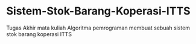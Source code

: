 # Sistem-Stok-Barang-Koperasi-ITTS
Tugas Akhir mata kuliah Algoritma pemrograman membuat sebuah sistem stok barang koperasi ITTS

